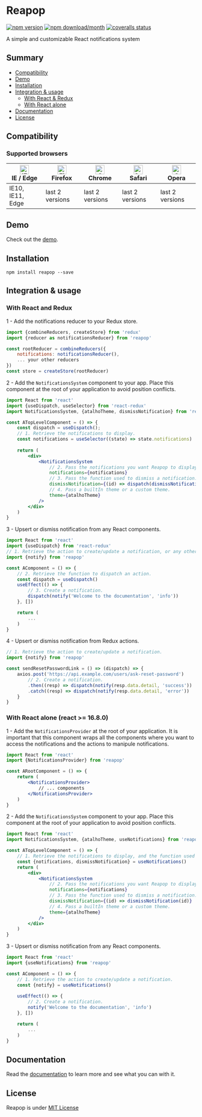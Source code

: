 # Reapop
[![npm version](https://img.shields.io/npm/v/reapop.svg?style=flat-square)](https://www.npmjs.com/package/reapop) [![npm download/month](https://img.shields.io/npm/dm/reapop.svg?style=flat-square)](https://www.npmjs.com/package/reapop) [![coveralls status](https://img.shields.io/codecov/c/gh/LouisBarranqueiro/reapop?style=flat-square&token=U4UGNWVI0Q)](https://codecov.io/gh/LouisBarranqueiro/reapop)

A simple and customizable React notifications system

## Summary

* [Compatibility](#compatibility)
* [Demo](#demo)
* [Installation](#installation)
* [Integration & usage](#integration--usage)
    * [With React & Redux](#with-react-and-redux)
    * [With React alone](#with-react-alone-react--1680)
* [Documentation](#documentation)
* [License](#license)

## Compatibility

### Supported browsers

| [<img src="https://raw.githubusercontent.com/alrra/browser-logos/master/src/edge/edge_48x48.png" alt="IE / Edge" width="24px" height="24px" />](http://godban.github.io/browsers-support-badges/)</br>IE / Edge | [<img src="https://raw.githubusercontent.com/alrra/browser-logos/master/src/firefox/firefox_48x48.png" alt="Firefox" width="24px" height="24px" />](http://godban.github.io/browsers-support-badges/)</br>Firefox | [<img src="https://raw.githubusercontent.com/alrra/browser-logos/master/src/chrome/chrome_48x48.png" alt="Chrome" width="24px" height="24px" />](http://godban.github.io/browsers-support-badges/)</br>Chrome | [<img src="https://raw.githubusercontent.com/alrra/browser-logos/master/src/safari/safari_48x48.png" alt="Safari" width="24px" height="24px" />](http://godban.github.io/browsers-support-badges/)</br>Safari | [<img src="https://raw.githubusercontent.com/alrra/browser-logos/master/src/opera/opera_48x48.png" alt="Opera" width="24px" height="24px" />](http://godban.github.io/browsers-support-badges/)</br>Opera |
| --------- | --------- | --------- | --------- | --------- |
| IE10, IE11, Edge| last 2 versions| last 2 versions| last 2 versions| last 2 versions

## Demo

Check out the [demo](https://louisbarranqueiro.github.io/reapop/).

## Installation

```
npm install reapop --save
```

## Integration & usage

### With React and Redux

1 - Add the notifications reducer to your Redux store.

``` js
import {combineReducers, createStore} from 'redux'
import {reducer as notificationsReducer} from 'reapop'

const rootReducer = combineReducers({
    notifications: notificationsReducer(),
    ... your other reducers
})
const store = createStore(rootReducer)
```


2 - Add the `NotificationsSystem` component to your app. Place this component at the root of your application to avoid position conflicts.

``` jsx
import React from 'react'
import {useDispatch, useSelector} from 'react-redux'
import NotificationsSystem, {atalhoTheme, dismissNotification} from 'reapop'

const ATopLevelComponent = () => {
    const dispatch = useDispatch();
    // 1. Retrieve the notifications to display.
    const notifications = useSelector((state) => state.notifications)
    
    return (
        <div>
            <NotificationsSystem
                // 2. Pass the notifications you want Reapop to display.
                notifications={notifications}
                // 3. Pass the function used to dismiss a notification.
                dismissNotification={(id) => dispatch(dismissNotification(id))}
                // 4. Pass a builtIn theme or a custom theme.
                theme={atalhoTheme}
            />
        </div>
    )
}
```

3 - Upsert or dismiss notification from any React components.

``` jsx
import React from 'react'
import {useDispatch} from 'react-redux'
// 1. Retrieve the action to create/update a notification, or any other actions.
import {notify} from 'reapop'

const AComponent = () => {
    // 2. Retrieve the function to dispatch an action.
    const dispatch = useDispatch() 
    useEffect(() => {
        // 3. Create a notification.
        dispatch(notify('Welcome to the documentation', 'info'))
    }, [])

    return (
        ...
    )
}
```

4 - Upsert or dismiss notification from Redux actions.

``` js
// 1. Retrieve the action to create/update a notification.
import {notify} from 'reapop'

const sendResetPasswordLink = () => (dispatch) => {
    axios.post('https://api.example.com/users/ask-reset-password')
        // 2. Create a notification.
        .then((resp) => dispatch(notify(resp.data.detail, 'success'))
        .catch((resp) => dispatch(notify(resp.data.detail, 'error'))
    }
}
```

### With React alone (react >= 16.8.0)

1 - Add the `NotificationsProvider` at the root of your application. 
It is important that this component wraps all the components 
where you want to access the notifications and the actions to manipule notifications.

``` jsx
import React from 'react'
import {NotificationsProvider} from 'reapop'

const ARootComponent = () => {
    return (
        <NotificationsProvider>
            // ... components
        </NotificationsProvider>
    )
}
```


2 - Add the `NotificationsSystem` component to your app. Place this component at the root of your application to avoid position conflicts.

``` jsx
import React from 'react'
import NotificationsSystem, {atalhoTheme, useNotifications} from 'reapop'

const ATopLevelComponent = () => {
    // 1. Retrieve the notifications to display, and the function used to dismiss a notification.
    const {notifications, dismissNotification} = useNotifications()
    return (
        <div>
            <NotificationsSystem
                // 2. Pass the notifications you want Reapop to display.
                notifications={notifications}
                // 3. Pass the function used to dismiss a notification.
                dismissNotification={(id) => dismissNotification(id)}
                // 4. Pass a builtIn theme or a custom theme.
                theme={atalhoTheme}
            />
        </div>
    )
}
```

3 - Upsert or dismiss notification from any React components.

``` jsx
import React from 'react'
import {useNotifications} from 'reapop'

const AComponent = () => {
    // 1. Retrieve the action to create/update a notification.
    const {notify} = useNotifications()
    
    useEffect(() => {
        // 2. Create a notification.
        notify('Welcome to the documentation', 'info')
    }, [])

    return (
        ...
    )
}
```

## Documentation

Read the [documentation](https://github.com/LouisBarranqueiro/reapop/blob/master/DOCUMENTATION.md) to learn more and see what you can with it.

## License

Reapop is under [MIT License](https://github.com/LouisBarranqueiro/reapop/blob/master/LICENSE)
